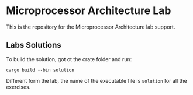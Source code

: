 # Microprocessor Architecture Lab

This is the repository for the Microprocessor Architecture lab support.

## Labs Solutions

To build the solution, got ot the crate folder and run:
```shell
cargo build --bin solution
```

Different form the lab, the name of the executable file is `solution` for all the exercises.

